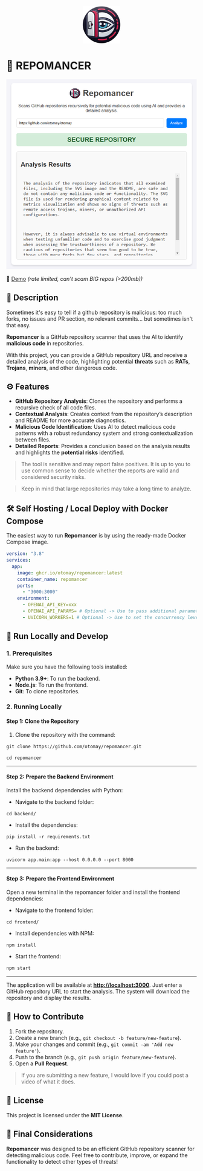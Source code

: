 <p align="center">
  <img src="frontend/src/images/icon.png" width="100" />
</p>

# 🩻 REPOMANCER

<p align="center">
  <img src="repo-assets/repomancer-frontend.png" />
</p>

🧪 [Demo](https://repomancer.vercel.app/) *(rate limited, can't scam BIG repos (>200mb))*

## 📝 Description

Sometimes it's easy to tell if a github repository is malicious: too much forks, no issues and PR section, no relevant commits... but sometimes isn't that easy.

**Repomancer** is a GitHub repository scanner that uses the AI to identify **malicious code** in repositories.

With this project, you can provide a GitHub repository URL and receive a detailed analysis of the code, highlighting potential **threats** such as **RATs**, **Trojans**, **miners**, and other dangerous code.

## ⚙️ Features

- **GitHub Repository Analysis**: Clones the repository and performs a recursive check of all code files.
- **Contextual Analysis**: Creates context from the repository’s description and README for more accurate diagnostics.
- **Malicious Code Identification**: Uses AI to detect malicious code patterns with a robust redundancy system and strong contextualization between files.
- **Detailed Reports**: Provides a conclusion based on the analysis results and highlights the **potential risks** identified.

> The tool is sensitive and may report false positives. It is up to you to use common sense to decide whether the reports are valid and considered security risks.

> Keep in mind that large repositories may take a long time to analyze.

## 🛠️ Self Hosting / Local Deploy with Docker Compose

The easiest way to run **Repomancer** is by using the ready-made Docker Compose image.

```yaml
version: "3.8"
services:
  app:
    image: ghcr.io/otomay/repomancer:latest
    container_name: repomancer
    ports:
      - "3000:3000"
    environment:
      - OPENAI_API_KEY=xxx
      - OPENAI_API_PARAMS= # Optional -> Use to pass additional parameters to the OpenAI API client
      - UVICORN_WORKERS=1 # Optional -> Use to set the concurrency level of the Uvicorn server
```

## 🚀 Run Locally and Develop

### 1. Prerequisites

Make sure you have the following tools installed:

- **Python 3.9+**: To run the backend.
- **Node.js**: To run the frontend.
- **Git**: To clone repositories.

### 2. Running Locally

#### Step 1: Clone the Repository

1. Clone the repository with the command:
```
git clone https://github.com/otomay/repomancer.git
```
```
cd repomancer
```

---

#### Step 2: Prepare the Backend Environment

Install the backend dependencies with Python:

- Navigate to the backend folder:
```
cd backend/
```
- Install the dependencies:
```
pip install -r requirements.txt
```
- Run the backend:
```
uvicorn app.main:app --host 0.0.0.0 --port 8000
```

---

#### Step 3: Prepare the Frontend Environment

Open a new terminal in the repomancer folder and install the frontend dependencies:

- Navigate to the frontend folder:
```
cd frontend/
```
- Install dependencies with NPM:
```
npm install
```
- Start the frontend:
```
npm start
```

---

The application will be available at **[http://localhost:3000](http://localhost:3000)**. 
Just enter a GitHub repository URL to start the analysis. The system will download the repository and display the results.

## 🤝 How to Contribute

1. Fork the repository.
2. Create a new branch (e.g., `git checkout -b feature/new-feature`).
3. Make your changes and commit (e.g., `git commit -am 'Add new feature'`).
4. Push to the branch (e.g., `git push origin feature/new-feature`).
5. Open a **Pull Request**.

> If you are submitting a new feature, I would love if you could post a video of what it does.

## 📜 License

This project is licensed under the **MIT License**.

## 💭 Final Considerations

**Repomancer** was designed to be an efficient GitHub repository scanner for detecting malicious code. Feel free to contribute, improve, or expand the functionality to detect other types of threats!
